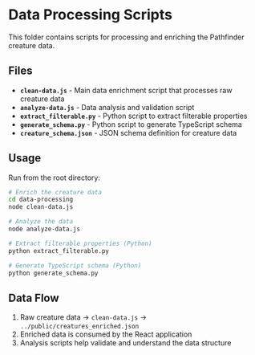 # Data Processing Scripts

This folder contains scripts for processing and enriching the Pathfinder creature data.

## Files

- **`clean-data.js`** - Main data enrichment script that processes raw creature data
- **`analyze-data.js`** - Data analysis and validation script
- **`extract_filterable.py`** - Python script to extract filterable properties
- **`generate_schema.py`** - Python script to generate TypeScript schema
- **`creature_schema.json`** - JSON schema definition for creature data

## Usage

Run from the root directory:

```bash
# Enrich the creature data
cd data-processing
node clean-data.js

# Analyze the data
node analyze-data.js

# Extract filterable properties (Python)
python extract_filterable.py

# Generate TypeScript schema (Python)
python generate_schema.py
```

## Data Flow

1. Raw creature data → `clean-data.js` → `../public/creatures_enriched.json`
2. Enriched data is consumed by the React application
3. Analysis scripts help validate and understand the data structure